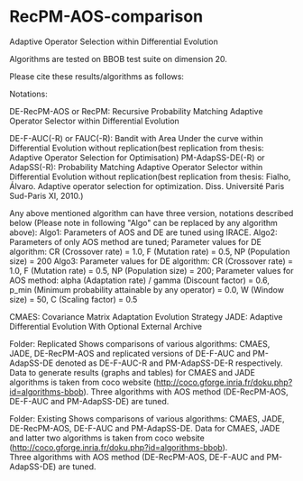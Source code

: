 # RecPM-AOS-comparison

Adaptive Operator Selection within Differential Evolution

Algorithms are tested on BBOB test suite on dimension 20.

Please cite these results/algorithms as follows:


Notations: 

DE-RecPM-AOS or RecPM: Recursive Probability Matching Adaptive Operator Selector within Differential Evolution

DE-F-AUC(-R) or FAUC(-R): Bandit with Area Under the curve within Differential Evolution without replication(best replication from thesis: Adaptive Operator Selection for Optimisation)
PM-AdapSS-DE(-R) or AdapSS(-R): Probability Matching Adaptive Operator Selector within Differential Evolution without replication(best replication from thesis: Fialho, Álvaro. Adaptive operator selection for optimization. Diss. Université Paris Sud-Paris XI, 2010.)

Any above mentioned algorithm can have three version, notations described below (Please note in following "Algo" can be replaced by any algorithm above): 
Algo1: Parameters of AOS and DE are tuned using IRACE.
Algo2: Parameters of only AOS method are tuned; Parameter values for DE algorithm: CR (Crossover rate) = 1.0, F (Mutation rate) = 0.5, NP (Population size) = 200
Algo3: Parameter values for DE algorithm: CR (Crossover rate) = 1.0, F (Mutation rate) = 0.5, NP (Population size) = 200; Parameter values for AOS method: alpha (Adaptation rate) / gamma (Discount factor) = 0.6, p_min (Minimum probability attainable by any operator) = 0.0, W (Window size) = 50, C (Scaling factor) = 0.5

CMAES: Covariance Matrix Adaptation Evolution Strategy
JADE: Adaptive Differential Evolution With Optional External Archive


Folder: Replicated
Shows comparisons of various algorithms: CMAES, JADE, DE-RecPM-AOS and replicated versions of DE-F-AUC and PM-AdapSS-DE denoted as DE-F-AUC-R and PM-AdapSS-DE-R respectively. Data to generate results (graphs and tables) for CMAES and JADE algorithms is taken from coco website (http://coco.gforge.inria.fr/doku.php?id=algorithms-bbob). 
Three algorithms with AOS method (DE-RecPM-AOS, DE-F-AUC and PM-AdapSS-DE) are tuned. 



Folder: Existing
Shows comparisons of various algorithms: CMAES, JADE, DE-RecPM-AOS, DE-F-AUC and PM-AdapSS-DE. Data for CMAES, JADE and latter two algorithms is taken from coco website (http://coco.gforge.inria.fr/doku.php?id=algorithms-bbob).   
Three algorithms with AOS method (DE-RecPM-AOS, DE-F-AUC and PM-AdapSS-DE) are tuned. 

